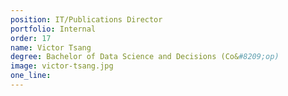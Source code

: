 ```yaml
---
position: IT/Publications Director
portfolio: Internal
order: 17
name: Victor Tsang
degree: Bachelor of Data Science and Decisions (Co&#8209;op)
image: victor-tsang.jpg
one_line:
---
```


